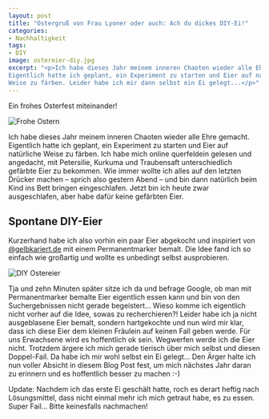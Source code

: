 ```yaml
---
layout: post
title: "Ostergruß von Frau Lyoner oder auch: Ach du dickes DIY-Ei!"
categories:
- Nachhaltigkeit
tags:
- DIY
image: ostereier-diy.jpg
excerpt: "<p>Ich habe dieses Jahr meinem inneren Chaoten wieder alle Ehre gemacht.
Eigentlich hatte ich geplant, ein Experiment zu starten und Eier auf natürliche
Weise zu färben. Leider habe ich mir dann selbst ein Ei gelegt...</p>"
---
```


Ein frohes Osterfest miteinander!

![Frohe Ostern]({{site.baseurl}}/assets/img/posts/frohe-ostern.jpg)

Ich habe dieses Jahr meinem inneren Chaoten wieder alle Ehre gemacht. Eigentlich
hatte ich geplant, ein Experiment zu starten und Eier auf natürliche Weise zu
färben. Ich habe mich online querfeldein gelesen und angedacht, mit Petersilie,
Kurkuma und Traubensaft unterschiedlich gefärbte Eier zu bekommen. Wie immer
wollte ich alles auf den letzten Drücker machen – sprich also gestern Abend –
und bin dann natürlich beim Kind ins Bett bringen eingeschlafen. Jetzt bin ich
heute zwar ausgeschlafen, aber habe dafür keine gefärbten Eier.

## Spontane DIY-Eier

Kurzerhand habe ich also vorhin ein paar Eier abgekocht und inspiriert von
[@gelbkariert.de](https://www.instagram.com/gelbkariert.de) mit einem
Permanentmarker bemalt. Die Idee fand ich so einfach wie großartig und wollte es
unbedingt selbst ausprobieren.

![DIY Ostereier]({{site.baseurl}}/assets/img/posts/ostereier-diy.jpg)

Tja und zehn Minuten später sitze ich da und befrage Google, ob man mit
Permanentmarker bemalte Eier eigentlich essen kann und bin von den
Suchergebnissen nicht gerade begeistert… Wieso komme ich eigentlich nicht vorher
auf die Idee, sowas zu recherchieren?! Leider habe ich ja nicht ausgeblasene
Eier bemalt, sondern hartgekochte und nun wird mir klar, dass ich diese Eier dem
kleinen Fräulein auf keinen Fall geben werde. Für uns Erwachsene wird es
hoffentlich ok sein. Wegwerfen werde ich die Eier nicht. Trotzdem ärgere ich
mich gerade tierisch über mich selbst und diesen Doppel-Fail. Da habe ich mir
wohl selbst ein Ei gelegt... Den Ärger halte ich nun voller Absicht in diesem
Blog Post fest, um mich nächstes Jahr daran zu erinnern und es hoffentlich
besser zu machen :-)

Update: Nachdem ich das erste Ei geschält hatte, roch es derart heftig nach
Lösungsmittel, dass nicht einmal mehr ich mich getraut habe, es zu essen. Super
Fail... Bitte keinesfalls nachmachen!
